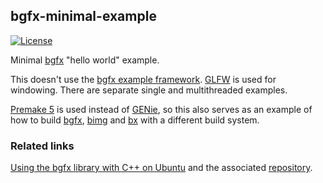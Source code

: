 ## bgfx-minimal-example

[![License](https://img.shields.io/badge/license-BSD--2%20clause-blue.svg)](https://bkaradzic.github.io/bgfx/license.html)

Minimal [bgfx](https://github.com/bkaradzic/bgfx/) "hello world" example.

This doesn't use the [bgfx example framework](https://github.com/bkaradzic/bgfx/tree/master/examples/common). [GLFW](https://www.glfw.org/) is used for windowing. There are separate single and multithreaded examples.

[Premake 5](https://premake.github.io/) is used instead of [GENie](https://github.com/bkaradzic/GENie), so this also serves as an example of how to build [bgfx](https://github.com/bkaradzic/bgfx/), [bimg](https://github.com/bkaradzic/bimg/) and [bx](https://github.com/bkaradzic/bx/) with a different build system.

### Related links

[Using the bgfx library with C++ on Ubuntu](https://www.sandeepnambiar.com/getting-started-with-bgfx/) and the associated [repository](https://github.com/gamedolphin/bgfx-sample).
